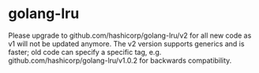 golang-lru
==========

Please upgrade to github.com/hashicorp/golang-lru/v2 for all new code as v1 will
not be updated anymore. The v2 version supports generics and is faster; old code
can specify a specific tag, e.g. github.com/hashicorp/golang-lru/v1.0.2 for
backwards compatibility.
